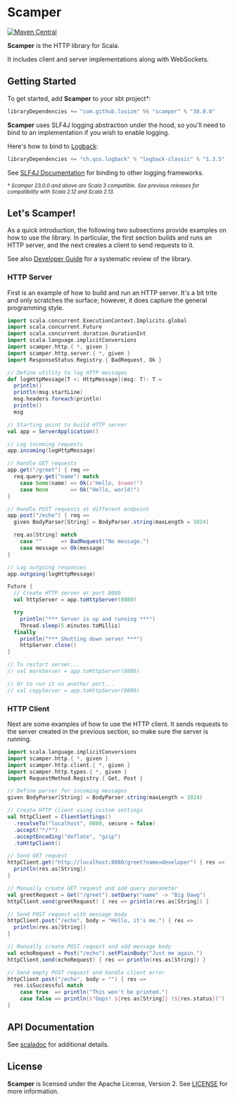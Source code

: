 
# Scamper

[![Maven Central](https://img.shields.io/maven-central/v/com.github.losizm/scamper_3.svg?label=Maven%20Central)](https://search.maven.org/search?q=g:%22com.github.losizm%22%20AND%20a:%22scamper_3%22)

**Scamper** is the HTTP library for Scala.

It includes client and server implementations along with WebSockets.

## Getting Started

To get started, add **Scamper** to your sbt project&dagger;:

```scala
libraryDependencies += "com.github.losizm" %% "scamper" % "38.0.0"
```

**Scamper** uses SLF4J logging abstraction under the hood, so you'll need to
bind to an implementation if you wish to enable logging.

Here's how to bind to [Logback](https://logback.qos.ch):

```scala
libraryDependencies += "ch.qos.logback" % "logback-classic" % "1.3.5"
```

See [SLF4J Documentation](https://www.slf4j.org/manual.html#projectDep) for
binding to other logging frameworks.

_<small>&dagger; Scamper 23.0.0 and above are Scala 3 compatible. See previous
releases for compatibility with Scala 2.12 and Scala 2.13.</small>_

## Let's Scamper!

As a quick introduction, the following two subsections provide examples on how
to use the library. In particular, the first section builds and runs an HTTP
server, and the next creates a client to send requests to it.

See also [Developer Guide](DeveloperGuide.md) for a systematic review of the
library.

### HTTP Server

First is an example of how to build and run an HTTP server. It's a bit trite and
only scratches the surface; however, it does capture the general programming
style.

```scala
import scala.concurrent.ExecutionContext.Implicits.global
import scala.concurrent.Future
import scala.concurrent.duration.DurationInt
import scala.language.implicitConversions
import scamper.http.{ *, given }
import scamper.http.server.{ *, given }
import ResponseStatus.Registry.{ BadRequest, Ok }

// Define utility to log HTTP messages
def logHttpMessage[T <: HttpMessage](msg: T): T =
  println()
  println(msg.startLine)
  msg.headers.foreach(println)
  println()
  msg

// Starting point to build HTTP server
val app = ServerApplication()

// Log incoming requests
app.incoming(logHttpMessage)

// Handle GET requests
app.get("/greet") { req =>
  req.query.get("name") match
    case Some(name) => Ok(s"Hello, $name!")
    case None       => Ok("Hello, world!")
}

// Handle POST requests at different endpoint
app.post("/echo") { req =>
  given BodyParser[String] = BodyParser.string(maxLength = 1024)

  req.as[String] match
    case ""      => BadRequest("No message.")
    case message => Ok(message)
}

// Log outgoing responses
app.outgoing(logHttpMessage)

Future {
  // Create HTTP server at port 8080
  val httpServer = app.toHttpServer(8080)

  try
    println("*** Server is up and running ***")
    Thread.sleep(5.minutes.toMillis)
  finally
    println("*** Shutting down server ***")
    httpServer.close()
}

// To restart server...
// val moreServer = app.toHttpServer(8080)

// Or to run it on another port...
// val copyServer = app.toHttpServer(9090)
```

### HTTP Client

Next are some examples of how to use the HTTP client. It sends requests to the
server created in the previous section, so make sure the server is running.

```scala
import scala.language.implicitConversions
import scamper.http.{ *, given }
import scamper.http.client.{ *, given }
import scamper.http.types.{ *, given }
import RequestMethod.Registry.{ Get, Post }

// Define parser for incoming messages
given BodyParser[String] = BodyParser.string(maxLength = 1024)

// Create HTTP client using custom settings
val httpClient = ClientSettings()
  .resolveTo("localhost", 8080, secure = false)
  .accept("*/*")
  .acceptEncoding("deflate", "gzip")
  .toHttpClient()

// Send GET request
httpClient.get("http://localhost:8080/greet?name=developer") { res =>
  println(res.as[String])
}

// Manually create GET request and add query parameter
val greetRequest = Get("/greet").setQuery("name" -> "Big Dawg")
httpClient.send(greetRequest) { res => println(res.as[String]) }

// Send POST request with message body
httpClient.post("/echo", body = "Hello, it's me.") { res =>
  println(res.as[String])
}

// Manually create POST request and add message body
val echoRequest = Post("/echo").setPlainBody("Just me again.")
httpClient.send(echoRequest) { res => println(res.as[String]) }

// Send empty POST request and handle client error
httpClient.post("/echo", body = "") { res =>
  res.isSuccessful match
    case true  => println("This won't be printed.")
    case false => println(s"Oops! ${res.as[String]} (${res.status})")
}
```

## API Documentation

See [scaladoc](https://losizm.github.io/scamper/latest/api/index.html)
for additional details.

## License

**Scamper** is licensed under the Apache License, Version 2. See [LICENSE](LICENSE)
for more information.
